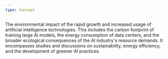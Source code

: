 ```yaml
---
type: Concept
---
```


The environmental impact of the rapid growth and increased usage of artificial intelligence technologies. This includes the carbon footprint of training large AI models, the energy consumption of data centers, and the broader ecological consequences of the AI industry's resource demands. It encompasses studies and discussions on sustainability, energy efficiency, and the development of greener AI practices.